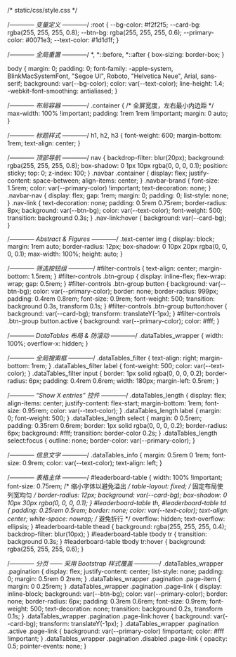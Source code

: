 /* static/css/style.css */

/*———— 变量定义 ————*/
:root {
  --bg-color: #f2f2f5;
  --card-bg: rgba(255, 255, 255, 0.8);
  --btn-bg: rgba(255, 255, 255, 0.6);
  --primary-color: #0071e3;
  --text-color: #1d1d1f;
}

/*———— 全局重置 ————*/
*,
*::before,
*::after {
  box-sizing: border-box;
}

body {
  margin: 0;
  padding: 0;
  font-family: -apple-system, BlinkMacSystemFont, "Segoe UI", Roboto, "Helvetica Neue", Arial, sans-serif;
  background: var(--bg-color);
  color: var(--text-color);
  line-height: 1.4;
  -webkit-font-smoothing: antialiased;
}

/*———— 布局容器 ————*/
.container {
  /* 全屏宽度，左右最小内边距 */
  max-width: 100% !important;
  padding: 1rem 1rem !important;
  margin: 0 auto;
}

/*———— 标题样式 ————*/
h1, h2, h3 {
  font-weight: 600;
  margin-bottom: 1rem;
  text-align: center;
}

/*———— 顶部导航 ————*/
nav {
  backdrop-filter: blur(20px);
  background: rgba(255, 255, 255, 0.8);
  box-shadow: 0 1px 10px rgba(0, 0, 0, 0.1);
  position: sticky;
  top: 0;
  z-index: 100;
}
.navbar .container {
  display: flex;
  justify-content: space-between;
  align-items: center;
}
.navbar-brand {
  font-size: 1.5rem;
  color: var(--primary-color) !important;
  text-decoration: none;
}
.navbar-nav {
  display: flex;
  gap: 1rem;
  margin: 0;
  padding: 0;
  list-style: none;
}
.nav-link {
  text-decoration: none;
  padding: 0.5rem 0.75rem;
  border-radius: 8px;
  background: var(--btn-bg);
  color: var(--text-color);
  font-weight: 500;
  transition: background 0.3s;
}
.nav-link:hover {
  background: var(--card-bg);
}

/*———— Abstract & Figures ————*/
.text-center img {
  display: block;
  margin: 1rem auto;
  border-radius: 12px;
  box-shadow: 0 10px 20px rgba(0, 0, 0, 0.1);
  max-width: 100%;
  height: auto;
}

/*———— 筛选按钮组 ————*/
#filter-controls {
  text-align: center;
  margin-bottom: 1.5rem;
}
#filter-controls .btn-group {
  display: inline-flex;
  flex-wrap: wrap;
  gap: 0.5rem;
}
#filter-controls .btn-group button {
  background: var(--btn-bg);
  color: var(--primary-color);
  border: none;
  border-radius: 999px;
  padding: 0.4rem 0.8rem;
  font-size: 0.9rem;
  font-weight: 500;
  transition: background 0.3s, transform 0.1s;
}
#filter-controls .btn-group button:hover {
  background: var(--card-bg);
  transform: translateY(-1px);
}
#filter-controls .btn-group button.active {
  background: var(--primary-color);
  color: #fff;
}

/*———— DataTables 布局 & 防滚动 ————*/
.dataTables_wrapper {
  width: 100%;
  overflow-x: hidden;
}

/*———— 全局搜索框 ————*/
.dataTables_filter {
  text-align: right;
  margin-bottom: 1rem;
}
.dataTables_filter label {
  font-weight: 500;
  color: var(--text-color);
}
.dataTables_filter input {
  border: 1px solid rgba(0, 0, 0, 0.2);
  border-radius: 6px;
  padding: 0.4rem 0.6rem;
  width: 180px;
  margin-left: 0.5rem;
}

/*———— “Show X entries” 控件 ————*/
.dataTables_length {
  display: flex;
  align-items: center;
  justify-content: flex-start;
  margin-bottom: 1rem;
  font-size: 0.95rem;
  color: var(--text-color);
}
.dataTables_length label {
  margin: 0;
  font-weight: 500;
}
.dataTables_length select {
  margin: 0 0.5rem;
  padding: 0.35rem 0.6rem;
  border: 1px solid rgba(0, 0, 0, 0.2);
  border-radius: 6px;
  background: #fff;
  transition: border-color 0.2s;
}
.dataTables_length select:focus {
  outline: none;
  border-color: var(--primary-color);
}

/*———— 信息文字 ————*/
.dataTables_info {
  margin: 0.5rem 0 1rem;
  font-size: 0.9rem;
  color: var(--text-color);
  text-align: left;
}

/*———— 表格主体 ————*/
#leaderboard-table {
  width: 100% !important;
  font-size: 0.75rem;       /* 缩小字体以避免溢出 */
  table-layout: fixed;      /* 固定布局使列宽均匀 */
  border-radius: 12px;
  background: var(--card-bg);
  box-shadow: 0 10px 30px rgba(0, 0, 0, 0.1);
}
#leaderboard-table th,
#leaderboard-table td {
  padding: 0.25rem 0.5rem;
  border: none;
  color: var(--text-color);
  text-align: center;
  white-space: nowrap;      /* 避免折行 */
  overflow: hidden;
  text-overflow: ellipsis;
}
#leaderboard-table thead {
  background: rgba(255, 255, 255, 0.4);
  backdrop-filter: blur(10px);
}
#leaderboard-table tbody tr {
  transition: background 0.3s;
}
#leaderboard-table tbody tr:hover {
  background: rgba(255, 255, 255, 0.6);
}

/*———— 分页 —— 采用 Bootstrap 样式覆盖 ————*/
.dataTables_wrapper .pagination {
  display: flex;
  justify-content: center;
  list-style: none;
  padding: 0;
  margin: 0.5rem 0 2rem;
}
.dataTables_wrapper .pagination .page-item {
  margin: 0 0.25rem;
}
.dataTables_wrapper .pagination .page-link {
  display: inline-block;
  background: var(--btn-bg);
  color: var(--primary-color);
  border: none;
  border-radius: 6px;
  padding: 0.3rem 0.6rem;
  font-size: 0.9rem;
  font-weight: 500;
  text-decoration: none;
  transition: background 0.2s, transform 0.1s;
}
.dataTables_wrapper .pagination .page-link:hover {
  background: var(--card-bg);
  transform: translateY(-1px);
}
.dataTables_wrapper .pagination .active .page-link {
  background: var(--primary-color) !important;
  color: #fff !important;
}
.dataTables_wrapper .pagination .disabled .page-link {
  opacity: 0.5;
  pointer-events: none;
}

